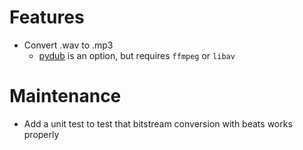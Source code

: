 # Features
- Convert .wav to .mp3
  - [pydub](https://github.com/jiaaro/pydub#installation) is an option, but requires `ffmpeg` or `libav`

# Maintenance
- Add a unit test to test that bitstream conversion with beats works properly
